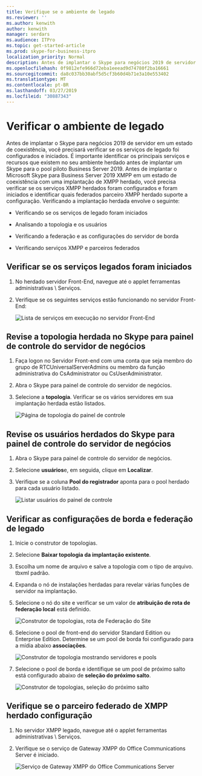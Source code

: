 ```yaml
---
title: Verifique se o ambiente de legado
ms.reviewer: ''
ms.author: kenwith
author: kenwith
manager: serdars
ms.audience: ITPro
ms.topic: get-started-article
ms.prod: skype-for-business-itpro
localization_priority: Normal
description: Antes de implantar o Skype para negócios 2019 de servidor em um estado de coexistência, você precisará verificar se os serviços de legado foi configurados e iniciados. É importante identificar os principais serviços e recursos que existem no seu ambiente herdado, antes de implantar um Skype para o pool piloto Business Server 2019. Antes de implantar o Microsoft Skype para Business Server 2019 XMPP em um estado de coexistência com uma implantação de XMPP herdado, você precisa verificar se os serviços XMPP herdados foram configurados e iniciados e identifique qual parceiro federado é a configuração de XMPP herdado dando suporte.
ms.openlocfilehash: 0f9812efe966d72eba1eeead9d74780f2ba16661
ms.sourcegitcommit: da8c037bb30abf5d5cf3b60d4b71e3a10e553402
ms.translationtype: MT
ms.contentlocale: pt-BR
ms.lasthandoff: 03/27/2019
ms.locfileid: "30887343"
---
```

# <a name="verify-the-legacy-environment"></a>Verificar o ambiente de legado

Antes de implantar o Skype para negócios 2019 de servidor em um estado de coexistência, você precisará verificar se os serviços de legado foi configurados e iniciados. É importante identificar os principais serviços e recursos que existem no seu ambiente herdado antes de implantar um Skype para o pool piloto Business Server 2019. Antes de implantar o Microsoft Skype para Business Server 2019 XMPP em um estado de coexistência com uma implantação de XMPP herdado, você precisa verificar se os serviços XMPP herdados foram configurados e foram iniciados e identificar quais federados parceiro XMPP herdado suporte a configuração. Verificando a implantação herdada envolve o seguinte:
  
- Verificando se os serviços de legado foram iniciados
    
- Analisando a topologia e os usuários
    
- Verificando a federação e as configurações do servidor de borda
    
- Verificando serviços XMPP e parceiros federados
    
## <a name="verify-that-legacy-services-are-started"></a>Verificar se os serviços legados foram iniciados

1. No herdado servidor Front-End, navegue até o applet ferramentas administrativas \ Serviços.
    
2. Verifique se os seguintes serviços estão funcionando no servidor Front-End:
    
     ![Lista de serviços em execução no servidor Front-End](../media/migration_lyncserver_config_w14_services.jpg)
  
## <a name="review-the-legacy-topology-in-skype-for-business-server-control-panel"></a>Revise a topologia herdada no Skype para painel de controle do servidor de negócios

1. Faça logon no Servidor Front-end com uma conta que seja membro do grupo de RTCUniversalServerAdmins ou membro da função administrativa do CsAdministrator ou CsUserAdministrator.
    
2. Abra o Skype para painel de controle do servidor de negócios.
    
3. Selecione a **topologia**. Verificar se os vários servidores em sua implantação herdada estão listados.
    
     ![Página de topologia do painel de controle](../media/migration_lyncserver_2010_topology.JPG)
  
## <a name="review-legacy-users-in-skype-for-business-server-control-panel"></a>Revise os usuários herdados do Skype para painel de controle do servidor de negócios

1. Abra o Skype para painel de controle do servidor de negócios.
    
2. Selecione **usuários**e, em seguida, clique em **Localizar**.
    
3. Verifique se a coluna **Pool do registrador** aponta para o pool herdado para cada usuário listado. 
    
     ![Listar usuários do painel de controle](../media/migration_lyncserver_2010_allusers.JPG)
  
## <a name="verify-legacy-edge-and-federation-settings"></a>Verificar as configurações de borda e federação de legado

1. Inicie o construtor de topologias.
    
2. Selecione **Baixar topologia da implantação existente**.
    
3. Escolha um nome de arquivo e salve a topologia com o tipo de arquivo. tbxml padrão.
    
4. Expanda o nó de instalações herdadas para revelar várias funções de servidor na implantação.
    
5. Selecione o nó do site e verificar se um valor de **atribuição de rota de federação local** está definido. 
    
     ![Construtor de topologias, rota de Federação do Site](../media/migration_lyncserver_w14_federation.jpg)
  
6. Selecione o pool de front-end do servidor Standard Edition ou Enterprise Edition. Determine se um pool de borda foi configurado para a mídia abaixo **associações**. 
    
     ![Construtor de topologia mostrando servidores e pools](../media/migration_lyncserver_w14_edgepool_media.jpg)
  
7. Selecione o pool de borda e identifique se um pool de próximo salto está configurado abaixo de **seleção do próximo salto**.
    
     ![Construtor de topologias, seleção do próximo salto](../media/migration_lyncserver_w14_nexthop.jpg)
  
## <a name="verify-legacy-xmpp-federated-partner-configuration"></a>Verifique se o parceiro federado de XMPP herdado configuração

1. No servidor XMPP legado, navegue até o applet ferramentas administrativas \ Serviços.
    
2. Verifique se o serviço de Gateway XMPP do Office Communications Server é iniciado. 
    
     ![Serviço de Gateway XMPP do Office Communications Server](../media/migration_lyncserver_15_xmpp_legacyservicesstarted.JPG)
  

